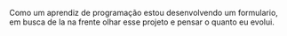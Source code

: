 Como um aprendiz de programação estou desenvolvendo um formulario, em busca de la na frente olhar esse projeto e pensar o quanto eu evolui.
